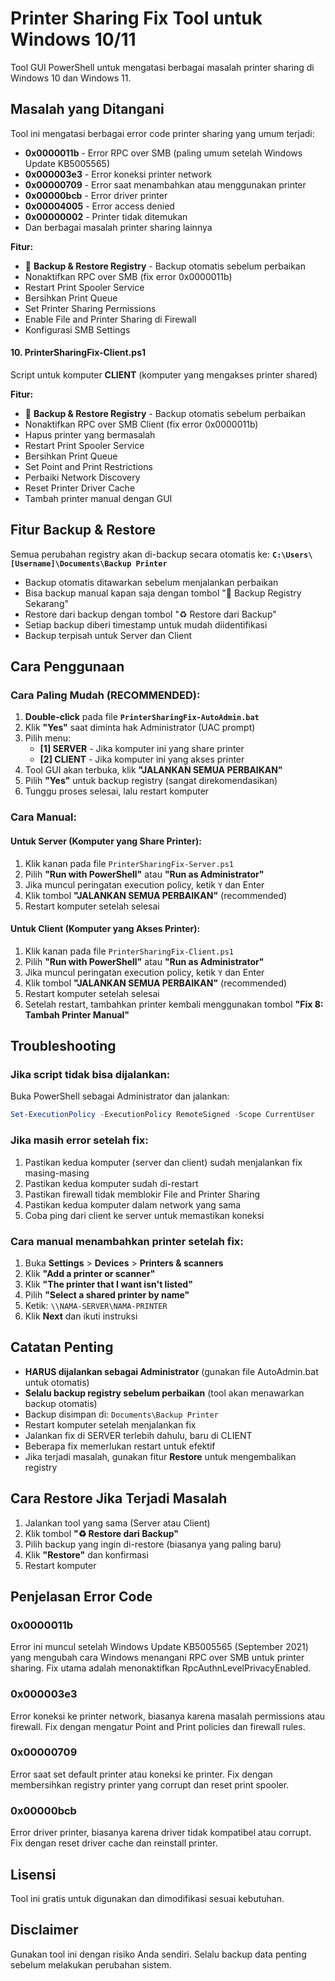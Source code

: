 # Printer Sharing Fix Tool untuk Windows 10/11

Tool GUI PowerShell untuk mengatasi berbagai masalah printer sharing di Windows 10 dan Windows 11.

## Masalah yang Ditangani

Tool ini mengatasi berbagai error code printer sharing yang umum terjadi:

- **0x0000011b** - Error RPC over SMB (paling umum setelah Windows Update KB5005565)
- **0x000003e3** - Error koneksi printer network
- **0x00000709** - Error saat menambahkan atau menggunakan printer
- **0x00000bcb** - Error driver printer
- **0x00004005** - Error access denied
- **0x00000002** - Printer tidak ditemukan
- Dan berbagai masalah printer sharing lainnya


**Fitur:**
- 💾 **Backup & Restore Registry** - Backup otomatis sebelum perbaikan
- Nonaktifkan RPC over SMB (fix error 0x0000011b)
- Restart Print Spooler Service
- Bersihkan Print Queue
- Set Printer Sharing Permissions
- Enable File and Printer Sharing di Firewall
- Konfigurasi SMB Settings

#### 10. PrinterSharingFix-Client.ps1
Script untuk komputer **CLIENT** (komputer yang mengakses printer shared)

**Fitur:**
- 💾 **Backup & Restore Registry** - Backup otomatis sebelum perbaikan
- Nonaktifkan RPC over SMB Client (fix error 0x0000011b)
- Hapus printer yang bermasalah
- Restart Print Spooler Service
- Bersihkan Print Queue
- Set Point and Print Restrictions
- Perbaiki Network Discovery
- Reset Printer Driver Cache
- Tambah printer manual dengan GUI

## Fitur Backup & Restore

Semua perubahan registry akan di-backup secara otomatis ke:
**`C:\Users\[Username]\Documents\Backup Printer`**

- Backup otomatis ditawarkan sebelum menjalankan perbaikan
- Bisa backup manual kapan saja dengan tombol "💾 Backup Registry Sekarang"
- Restore dari backup dengan tombol "♻️ Restore dari Backup"
- Setiap backup diberi timestamp untuk mudah diidentifikasi
- Backup terpisah untuk Server dan Client

## Cara Penggunaan

### Cara Paling Mudah (RECOMMENDED):

1. **Double-click** pada file **`PrinterSharingFix-AutoAdmin.bat`**
2. Klik **"Yes"** saat diminta hak Administrator (UAC prompt)
3. Pilih menu:
   - **[1] SERVER** - Jika komputer ini yang share printer
   - **[2] CLIENT** - Jika komputer ini yang akses printer
4. Tool GUI akan terbuka, klik **"JALANKAN SEMUA PERBAIKAN"**
5. Pilih **"Yes"** untuk backup registry (sangat direkomendasikan)
6. Tunggu proses selesai, lalu restart komputer


### Cara Manual:

#### Untuk Server (Komputer yang Share Printer):

1. Klik kanan pada file `PrinterSharingFix-Server.ps1`
2. Pilih **"Run with PowerShell"** atau **"Run as Administrator"**
3. Jika muncul peringatan execution policy, ketik `Y` dan Enter
4. Klik tombol **"JALANKAN SEMUA PERBAIKAN"** (recommended)
5. Restart komputer setelah selesai

#### Untuk Client (Komputer yang Akses Printer):

1. Klik kanan pada file `PrinterSharingFix-Client.ps1`
2. Pilih **"Run with PowerShell"** atau **"Run as Administrator"**
3. Jika muncul peringatan execution policy, ketik `Y` dan Enter
4. Klik tombol **"JALANKAN SEMUA PERBAIKAN"** (recommended)
5. Restart komputer setelah selesai
6. Setelah restart, tambahkan printer kembali menggunakan tombol **"Fix 8: Tambah Printer Manual"**

## Troubleshooting

### Jika script tidak bisa dijalankan:

Buka PowerShell sebagai Administrator dan jalankan:
```powershell
Set-ExecutionPolicy -ExecutionPolicy RemoteSigned -Scope CurrentUser
```

### Jika masih error setelah fix:

1. Pastikan kedua komputer (server dan client) sudah menjalankan fix masing-masing
2. Pastikan kedua komputer sudah di-restart
3. Pastikan firewall tidak memblokir File and Printer Sharing
4. Pastikan kedua komputer dalam network yang sama
5. Coba ping dari client ke server untuk memastikan koneksi

### Cara manual menambahkan printer setelah fix:

1. Buka **Settings** > **Devices** > **Printers & scanners**
2. Klik **"Add a printer or scanner"**
3. Klik **"The printer that I want isn't listed"**
4. Pilih **"Select a shared printer by name"**
5. Ketik: `\\NAMA-SERVER\NAMA-PRINTER`
6. Klik **Next** dan ikuti instruksi

## Catatan Penting

- **HARUS dijalankan sebagai Administrator** (gunakan file AutoAdmin.bat untuk otomatis)
- **Selalu backup registry sebelum perbaikan** (tool akan menawarkan backup otomatis)
- Backup disimpan di: `Documents\Backup Printer`
- Restart komputer setelah menjalankan fix
- Jalankan fix di SERVER terlebih dahulu, baru di CLIENT
- Beberapa fix memerlukan restart untuk efektif
- Jika terjadi masalah, gunakan fitur **Restore** untuk mengembalikan registry

## Cara Restore Jika Terjadi Masalah

1. Jalankan tool yang sama (Server atau Client)
2. Klik tombol **"♻️ Restore dari Backup"**
3. Pilih backup yang ingin di-restore (biasanya yang paling baru)
4. Klik **"Restore"** dan konfirmasi
5. Restart komputer

## Penjelasan Error Code

### 0x0000011b
Error ini muncul setelah Windows Update KB5005565 (September 2021) yang mengubah cara Windows menangani RPC over SMB untuk printer sharing. Fix utama adalah menonaktifkan RpcAuthnLevelPrivacyEnabled.

### 0x000003e3
Error koneksi ke printer network, biasanya karena masalah permissions atau firewall. Fix dengan mengatur Point and Print policies dan firewall rules.

### 0x00000709
Error saat set default printer atau koneksi ke printer. Fix dengan membersihkan registry printer yang corrupt dan reset print spooler.

### 0x00000bcb
Error driver printer, biasanya karena driver tidak kompatibel atau corrupt. Fix dengan reset driver cache dan reinstall printer.

## Lisensi

Tool ini gratis untuk digunakan dan dimodifikasi sesuai kebutuhan.

## Disclaimer

Gunakan tool ini dengan risiko Anda sendiri. Selalu backup data penting sebelum melakukan perubahan sistem.
